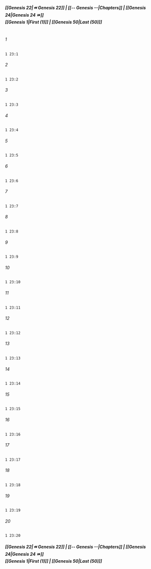
##### **[[Genesis 22|⏪ Genesis 22]] | [[-- Genesis --|Chapters]] | [[Genesis 24|Genesis 24 ⏩]]**<br>**[[Genesis 1|First (1)]] | [[Genesis 50|Last (50)]]**<br><br>

###### 1
``` verse
1 23:1
```
###### 2
``` verse
1 23:2
```
###### 3
``` verse
1 23:3
```
###### 4
``` verse
1 23:4
```
###### 5
``` verse
1 23:5
```
###### 6
``` verse
1 23:6
```
###### 7
``` verse
1 23:7
```
###### 8
``` verse
1 23:8
```
###### 9
``` verse
1 23:9
```
###### 10
``` verse
1 23:10
```
###### 11
``` verse
1 23:11
```
###### 12
``` verse
1 23:12
```
###### 13
``` verse
1 23:13
```
###### 14
``` verse
1 23:14
```
###### 15
``` verse
1 23:15
```
###### 16
``` verse
1 23:16
```
###### 17
``` verse
1 23:17
```
###### 18
``` verse
1 23:18
```
###### 19
``` verse
1 23:19
```
###### 20
``` verse
1 23:20
```

##### **[[Genesis 22|⏪ Genesis 22]] | [[-- Genesis --|Chapters]] | [[Genesis 24|Genesis 24 ⏩]]**<br>**[[Genesis 1|First (1)]] | [[Genesis 50|Last (50)]]**
